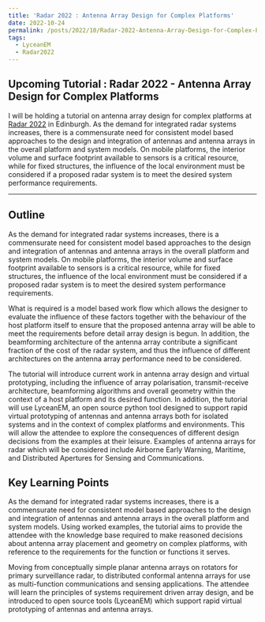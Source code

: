 ```yaml
---
title: 'Radar 2022 : Antenna Array Design for Complex Platforms' 
date: 2022-10-24
permalink: /posts/2022/10/Radar-2022-Antenna-Array-Design-for-Complex-Platforms/
tags:
  - LyceanEM
  - Radar2022
---
```

Upcoming Tutorial : Radar 2022 - Antenna Array Design for Complex Platforms
---
I will be holding a tutorial on antenna array design for complex platforms at [Radar 2022](https://radar2022.theiet.org/) in Edinburgh. As the demand for integrated radar systems increases, there is a commensurate need for consistent model based approaches to the design and integration of antennas and antenna arrays in the overall platform and system models. On mobile platforms, the interior volume and surface footprint available to sensors is a critical resource, while for fixed structures, the influence of the local environment must be considered if a proposed radar system is to meet the desired system performance requirements. 


---
Outline
---
As the demand for integrated radar systems increases, there is a commensurate need for consistent model based approaches to the design and integration of antennas and antenna arrays in the overall platform and system models. On mobile platforms, the interior volume and surface footprint available to sensors is a critical resource, while for fixed structures, the influence of the local environment must be considered if a proposed radar system is to meet the desired system performance requirements.

What is required is a model based work flow which allows the designer to evaluate the influence of these factors together with the behaviour of the host platform itself to ensure that the proposed antenna array will be able to meet the requirements before detail array design is begun. In addition, the beamforming architecture of the antenna array contribute a significant fraction of the cost of the radar system, and thus the influence of different architectures on the antenna array performance need to be considered.

The tutorial will introduce current work in antenna array design and virtual prototyping, including the influence of array polarisation, transmit-receive architecture, beamforming algorithms and overall geometry within the context of a host platform and its desired function. In addition, the tutorial will use LyceanEM, an open source python tool designed to support rapid virtual prototyping of antennas and antenna arrays both for isolated systems and in the context of complex platforms and environments. This will allow the attendee to explore the consequences of different design decisions from the examples at their leisure. Examples of antenna arrays for radar which will be considered include Airborne Early Warning, Maritime, and Distributed Apertures for Sensing and Communications.


Key Learning Points
--

As the demand for integrated radar systems increases, there is a commensurate need for consistent model based approaches to the design and integration of antennas and antenna arrays in the overall platform and system models.
Using worked examples, the tutorial aims to provide the attendee with the knowledge base required to make reasoned decisions about antenna array placement and geometry on complex platforms, with reference to the requirements for the function or functions it serves.

Moving from conceptually simple planar antenna arrays on rotators for primary surveillance radar, to distributed conformal antenna arrays for use as multi-function communications and sensing applications.
The attendee will learn the principles of systems requirement driven array design, and be introduced to open source tools (LyceanEM) which support rapid virtual prototyping of antennas and antenna arrays.


